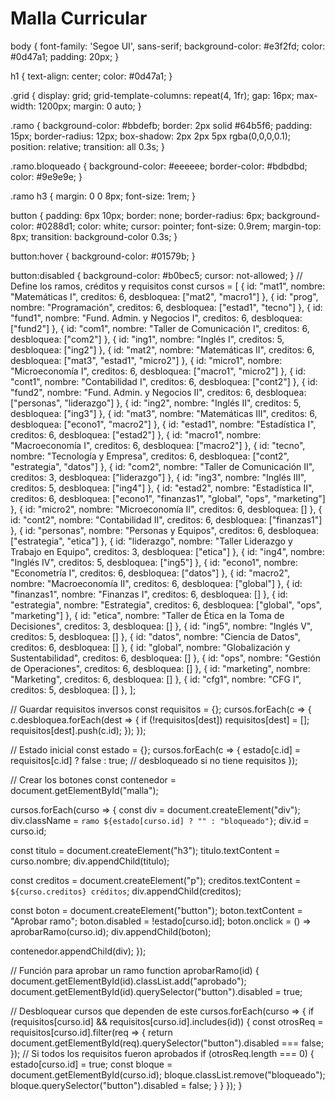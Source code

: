 <!DOCTYPE html>
<html lang="es">
<head>
  <meta charset="UTF-8" />
  <meta name="viewport" content="width=device-width, initial-scale=1.0"/>
  <title>Malla Curricular Interactiva</title>
  <link rel="stylesheet" href="style.css" />
</head>
<body>
  <h1>Malla Curricular</h1>
  <div id="malla" class="grid"></div>
  <script src="script.js"></script>
</body>
</html>
body {
  font-family: 'Segoe UI', sans-serif;
  background-color: #e3f2fd;
  color: #0d47a1;
  padding: 20px;
}

h1 {
  text-align: center;
  color: #0d47a1;
}

.grid {
  display: grid;
  grid-template-columns: repeat(4, 1fr);
  gap: 16px;
  max-width: 1200px;
  margin: 0 auto;
}

.ramo {
  background-color: #bbdefb;
  border: 2px solid #64b5f6;
  padding: 15px;
  border-radius: 12px;
  box-shadow: 2px 2px 5px rgba(0,0,0,0.1);
  position: relative;
  transition: all 0.3s;
}

.ramo.bloqueado {
  background-color: #eeeeee;
  border-color: #bdbdbd;
  color: #9e9e9e;
}

.ramo h3 {
  margin: 0 0 8px;
  font-size: 1rem;
}

button {
  padding: 6px 10px;
  border: none;
  border-radius: 6px;
  background-color: #0288d1;
  color: white;
  cursor: pointer;
  font-size: 0.9rem;
  margin-top: 8px;
  transition: background-color 0.3s;
}

button:hover {
  background-color: #01579b;
}

button:disabled {
  background-color: #b0bec5;
  cursor: not-allowed;
}
// Define los ramos, créditos y requisitos
const cursos = [
  { id: "mat1", nombre: "Matemáticas I", creditos: 6, desbloquea: ["mat2", "macro1"] },
  { id: "prog", nombre: "Programación", creditos: 6, desbloquea: ["estad1", "tecno"] },
  { id: "fund1", nombre: "Fund. Admin. y Negocios I", creditos: 6, desbloquea: ["fund2"] },
  { id: "com1", nombre: "Taller de Comunicación I", creditos: 6, desbloquea: ["com2"] },
  { id: "ing1", nombre: "Inglés I", creditos: 5, desbloquea: ["ing2"] },
  { id: "mat2", nombre: "Matemáticas II", creditos: 6, desbloquea: ["mat3", "estad1", "micro2"] },
  { id: "micro1", nombre: "Microeconomía I", creditos: 6, desbloquea: ["macro1", "micro2"] },
  { id: "cont1", nombre: "Contabilidad I", creditos: 6, desbloquea: ["cont2"] },
  { id: "fund2", nombre: "Fund. Admin. y Negocios II", creditos: 6, desbloquea: ["personas", "liderazgo"] },
  { id: "ing2", nombre: "Inglés II", creditos: 5, desbloquea: ["ing3"] },
  { id: "mat3", nombre: "Matemáticas III", creditos: 6, desbloquea: ["econo1", "macro2"] },
  { id: "estad1", nombre: "Estadística I", creditos: 6, desbloquea: ["estad2"] },
  { id: "macro1", nombre: "Macroeconomía I", creditos: 6, desbloquea: ["macro2"] },
  { id: "tecno", nombre: "Tecnología y Empresa", creditos: 6, desbloquea: ["cont2", "estrategia", "datos"] },
  { id: "com2", nombre: "Taller de Comunicación II", creditos: 3, desbloquea: ["liderazgo"] },
  { id: "ing3", nombre: "Inglés III", creditos: 5, desbloquea: ["ing4"] },
  { id: "estad2", nombre: "Estadística II", creditos: 6, desbloquea: ["econo1", "finanzas1", "global", "ops", "marketing"] },
  { id: "micro2", nombre: "Microeconomía II", creditos: 6, desbloquea: [] },
  { id: "cont2", nombre: "Contabilidad II", creditos: 6, desbloquea: ["finanzas1"] },
  { id: "personas", nombre: "Personas y Equipos", creditos: 6, desbloquea: ["estrategia", "etica"] },
  { id: "liderazgo", nombre: "Taller Liderazgo y Trabajo en Equipo", creditos: 3, desbloquea: ["etica"] },
  { id: "ing4", nombre: "Inglés IV", creditos: 5, desbloquea: ["ing5"] },
  { id: "econo1", nombre: "Econometría I", creditos: 6, desbloquea: ["datos"] },
  { id: "macro2", nombre: "Macroeconomía II", creditos: 6, desbloquea: ["global"] },
  { id: "finanzas1", nombre: "Finanzas I", creditos: 6, desbloquea: [] },
  { id: "estrategia", nombre: "Estrategia", creditos: 6, desbloquea: ["global", "ops", "marketing"] },
  { id: "etica", nombre: "Taller de Ética en la Toma de Decisiones", creditos: 3, desbloquea: [] },
  { id: "ing5", nombre: "Inglés V", creditos: 5, desbloquea: [] },
  { id: "datos", nombre: "Ciencia de Datos", creditos: 6, desbloquea: [] },
  { id: "global", nombre: "Globalización y Sustentabilidad", creditos: 6, desbloquea: [] },
  { id: "ops", nombre: "Gestión de Operaciones", creditos: 6, desbloquea: [] },
  { id: "marketing", nombre: "Marketing", creditos: 6, desbloquea: [] },
  { id: "cfg1", nombre: "CFG I", creditos: 5, desbloquea: [] },
];

// Guardar requisitos inversos
const requisitos = {};
cursos.forEach(c => {
  c.desbloquea.forEach(dest => {
    if (!requisitos[dest]) requisitos[dest] = [];
    requisitos[dest].push(c.id);
  });
});

// Estado inicial
const estado = {};
cursos.forEach(c => {
  estado[c.id] = requisitos[c.id] ? false : true; // desbloqueado si no tiene requisitos
});

// Crear los botones
const contenedor = document.getElementById("malla");

cursos.forEach(curso => {
  const div = document.createElement("div");
  div.className = `ramo ${estado[curso.id] ? "" : "bloqueado"}`;
  div.id = curso.id;

  const titulo = document.createElement("h3");
  titulo.textContent = curso.nombre;
  div.appendChild(titulo);

  const creditos = document.createElement("p");
  creditos.textContent = `${curso.creditos} créditos`;
  div.appendChild(creditos);

  const boton = document.createElement("button");
  boton.textContent = "Aprobar ramo";
  boton.disabled = !estado[curso.id];
  boton.onclick = () => aprobarRamo(curso.id);
  div.appendChild(boton);

  contenedor.appendChild(div);
});

// Función para aprobar un ramo
function aprobarRamo(id) {
  document.getElementById(id).classList.add("aprobado");
  document.getElementById(id).querySelector("button").disabled = true;

  // Desbloquear cursos que dependen de este
  cursos.forEach(curso => {
    if (requisitos[curso.id] && requisitos[curso.id].includes(id)) {
      const otrosReq = requisitos[curso.id].filter(req => {
        return document.getElementById(req).querySelector("button").disabled === false;
      });
      // Si todos los requisitos fueron aprobados
      if (otrosReq.length === 0) {
        estado[curso.id] = true;
        const bloque = document.getElementById(curso.id);
        bloque.classList.remove("bloqueado");
        bloque.querySelector("button").disabled = false;
      }
    }
  });
}
